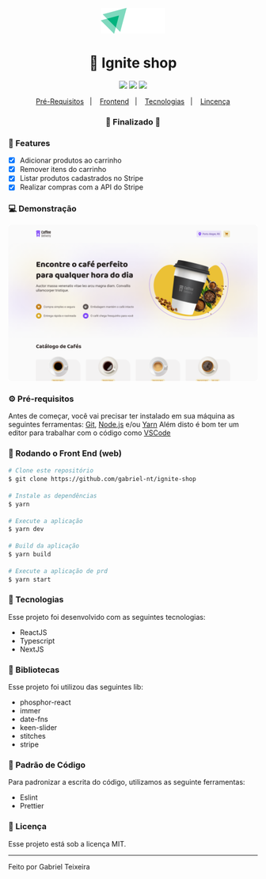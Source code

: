 <p align="center">
  <img src="https://github.com/gabriel-nt/ignite-shop/blob/main/src/assets/logo.svg" alt="" width="130"/>
</p>

<h1 align="center">
    🚀 Ignite shop
</h1>

<p align="center">
  <img src="https://img.shields.io/badge/react%20version-18.0.1-informational"/>
  <img src="https://img.shields.io/badge/last%20commit-august-important" />
  <img src="https://img.shields.io/badge/license-MIT-success"/>
</p>

<p align="center">
  <a href="#-pré-requisitos">Pré-Requisitos</a>&nbsp;&nbsp;&nbsp;|&nbsp;&nbsp;&nbsp;
  <a href="#-rodando-o-front-end-web">Frontend</a>&nbsp;&nbsp;&nbsp;|&nbsp;&nbsp;&nbsp;
  <a href="#-tecnologias">Tecnologias</a>&nbsp;&nbsp;&nbsp;|&nbsp;&nbsp;&nbsp;
  <a href="#-licença">Lincença</a>
</p>

<h3 align="center"> 
🚧  Finalizado  🚧
</h3>

### 📎 Features

- [x] Adicionar produtos ao carrinho
- [x] Remover itens do carrinho
- [x] Listar produtos cadastrados no Stripe
- [x] Realizar compras com a API do Stripe

### 💻 Demonstração
<img src="https://github.com/gabriel-nt/coffee-delivery/blob/master/src/assets/cover.png" alt="Imagem de demonstração" />

### ⚙ Pré-requisitos

Antes de começar, você vai precisar ter instalado em sua máquina as seguintes ferramentas:
[Git](https://git-scm.com), [Node.js](https://nodejs.org/en/) e/ou [Yarn](https://https://yarnpkg.com/) 
Além disto é bom ter um editor para trabalhar com o código como [VSCode](https://code.visualstudio.com/)

### 🎲 Rodando o Front End (web)

```bash
# Clone este repositório
$ git clone https://github.com/gabriel-nt/ignite-shop

# Instale as dependências
$ yarn

# Execute a aplicação
$ yarn dev

# Build da aplicação
$ yarn build

# Execute a aplicação de prd
$ yarn start
```

### 🚀 Tecnologias

Esse projeto foi desenvolvido com as seguintes tecnologias:

- ReactJS
- Typescript
- NextJS

### 📕 Bibliotecas

Esse projeto foi utilizou das seguintes lib:

- phosphor-react
- immer
- date-fns
- keen-slider
- stitches
- stripe

###  📘 Padrão de Código

Para padronizar a escrita do código, utilizamos as seguinte ferramentas:

- Eslint
- Prettier

### 📝 Licença

Esse projeto está sob a licença MIT.

<hr/>

Feito por Gabriel Teixeira

